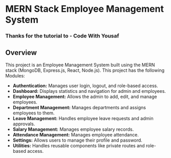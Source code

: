 # MERN Stack Employee Management System

### Thanks for the tutorial to - Code With Yousaf

## Overview

This project is an Employee Management System built using the MERN stack (MongoDB, Express.js, React, Node.js). This project has the following Modules:

- **Authentication:** Manages user login, logout, and role-based access.
- **Dashboard:** Displays statistics and navigation for admin and employees.
- **Employee Management:** Allows the admin to add, edit, and manage employees.
- **Department Management:** Manages departments and assigns employees to them.
- **Leave Management:** Handles employee leave requests and admin approvals.
- **Salary Management:** Manages employee salary records.
- **Attendance Management:** Manages employee attendance.
- **Settings:** Allows users to manage their profile and password.
- **Utilities:** Handles reusable components like private routes and role-based access.

<!--
## Demo

[Demo](https://youtu.be/P_L-06VRcBI)

## How to Clone and Run Project

(https://youtu.be/pEccfGmgrVY)

## Installation

To run this project locally, follow these steps:

1. **Extract the Zip file:**

   ```bash
   cd [projec folder]
   ```

2. **Install dependencies for both frontend and backend:**

   ```bash
   # Install backend dependencies
   cd backend
   npm install

   # Install frontend dependencies
   cd frontend
   npm install
   ```

3. **Set up environment variables:**
   Create a `.env` file in the `backend` directory and add the following:

   ```env
   PORT=[Your Port]
   MONGODB_URL=[Connection URL]
   JWT_SECRET=[Your Secret Key]
   ```

4. **Run the application:**

   ```bash
   # Start the backend server
   npm start

   # Start the frontend server
   npm run dev
   ```

---

Feel free to customize this template to better fit your project. Let me know if you need any more help! -->
